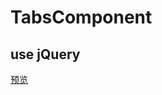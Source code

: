 # TabsComponent
## use jQuery

[预览](https://yangqyangq.github.io/TabsComponent/useJQuery/index.html)
